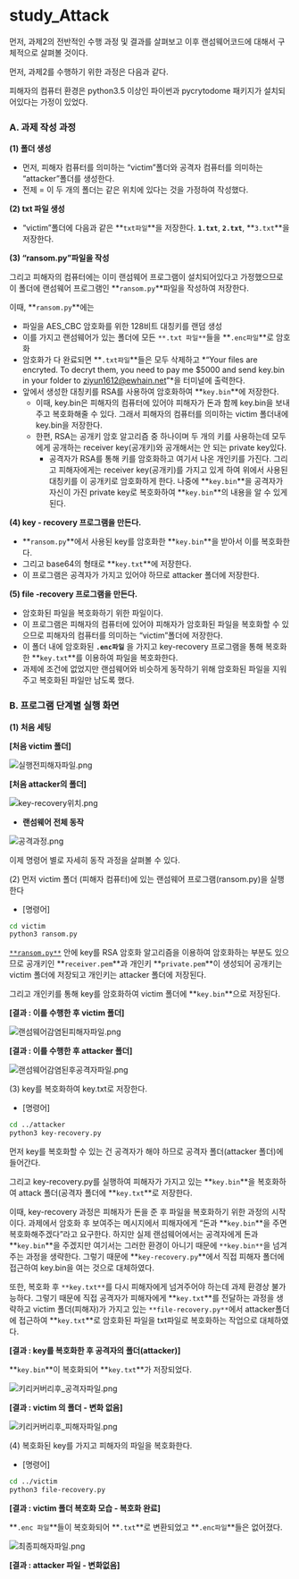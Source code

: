 # study_Attack
먼저, 과제2의 전반적인 수행 과정 및 결과를 살펴보고 이후 랜섬웨어코드에 대해서 구체적으로 살펴볼 것이다. 

먼저, 과제2를 수행하기 위한 과정은 다음과 같다. 

피해자의 컴퓨터 환경은 python3.5 이상인 파이썬과 pycrytodome 패키지가 설치되어있다는 가정이 있었다. 

### A. 과제 작성 과정

**(1) 폴더 생성**

- 먼저, 피해자 컴퓨터를 의미하는 “victim”폴더와 공격자 컴퓨터를 의미하는 “attacker”폴더를 생성한다.
- 전제 = 이 두 개의 폴더는 같은 위치에 있다는 것을 가정하여 작성했다.

**(2) txt 파일 생성**

- “victim”폴더에 다음과 같은 **`txt파일`**을 저장한다. **`1.txt`**, **`2.txt`**, **`3.txt`**을 저장한다.

**(3) “ransom.py”파일을 작성**

그리고 피해자의 컴퓨터에는 이미 랜섬웨어 프로그램이 설치되어있다고 가정했으므로 이 폴더에 랜섬웨어 프로그램인 **`ransom.py`**파일을 작성하여 저장한다. 

이때, **`ransom.py`**에는 

- 파일을 AES_CBC 암호화를 위한 128비트 대칭키를 랜덤 생성
- 이를 가지고 랜섬웨어가 있는 폴더에 모든 `**.txt 파일**`들을 **`.enc파일`**로 암호화
- 암호화가 다 완료되면 **`.txt파일`**들은 모두 삭제하고 *“Your files are encryted. To decryt them, you need to pay me $5000 and send key.bin in your folder to ziyun1612@ewhain.net”*을 터미널에 출력한다.
- 앞에서 생성한 대칭키를 RSA를 사용하여 암호화하여 **`key.bin`**에 저장한다.
    - 이때, key.bin은 피해자의 컴퓨터에 있어야 피해자가 돈과 함께 key.bin을 보내주고 복호화해줄 수 있다. 그래서 피해자의 컴퓨터를 의미하는 victim 폴더내에 key.bin을 저장한다.
    - 한편, RSA는 공개키 암호 알고리즘 중 하나이며 두 개의 키를 사용하는데 모두에게 공개하는 receiver key(공개키)와 공개해서는 안 되는 private key있다.
        - 공격자가 RSA를 통해 키를 암호화하고 여기서 나온 개인키를 가진다. 그리고 피해자에게는 receiver key(공개키)를 가지고 있게 하여 위에서 사용된 대칭키를 이 공개키로 암호화하게 한다. 나중에 **`key.bin`**을 공격자가 자신이 가진 private key로 복호화하여 **`key.bin`**의 내용을 알 수 있게 된다.
    

**(4) key - recovery 프로그램을 만든다.** 

- **`ransom.py`**에서 사용된 key를 암호화한 **`key.bin`**을 받아서 이를 복호화한다.
- 그리고 base64의 형태로 **`key.txt`**에 저장한다.
- 이 프로그램은 공격자가 가지고 있어야 하므로 attacker 폴더에 저장한다.

**(5) file -recovery 프로그램을 만든다.** 

- 암호화된 파일을 복호화하기 위한 파일이다.
- 이 프로그램은 피해자의 컴퓨터에 있어야 피해자가 암호화된 파일을 복호화할 수 있으므로 피해자의 컴퓨터를 의미하는 “victim”폴더에 저장한다.
- 이 폴더 내에 암호화된 **`.enc파일`** 을 가지고 key-recovery 프로그램을 통해 복호화한 **`key.txt`**를 이용하여 파일을 복호화한다.
- 과제에 조건에 없었지만 랜섬웨어와 비슷하게 동작하기 위해 암호화된 파일을 지워주고 복호화된 파일만 남도록 했다.

### B. 프로그램 단계별 실행 화면

**(1) 처음 세팅**

**[처음 victim 폴더]**

![실행전피해자파일.png](https://s3-us-west-2.amazonaws.com/secure.notion-static.com/f274593a-6b54-4f80-a94d-ea4d2e432805/%EC%8B%A4%ED%96%89%EC%A0%84%ED%94%BC%ED%95%B4%EC%9E%90%ED%8C%8C%EC%9D%BC.png)

**[처음 attacker의 폴더]**

![key-recovery위치.png](https://s3-us-west-2.amazonaws.com/secure.notion-static.com/68d1eeb1-69ab-4d85-9313-fd75fc8abf2a/key-recovery%EC%9C%84%EC%B9%98.png)

- **랜섬웨어 전체 동작**

![공격과정.png](https://s3-us-west-2.amazonaws.com/secure.notion-static.com/e4f75234-6eb3-4391-9caa-7f092f2df267/%EA%B3%B5%EA%B2%A9%EA%B3%BC%EC%A0%95.png)

이제 명령어 별로 자세히 동작 과정을 살펴볼 수 있다. 

(2) 먼저 victim 폴더 (피해자 컴퓨터)에 있는 랜섬웨어 프로그램(ransom.py)을 실행한다

- [명령어]

```bash
cd victim 
python3 ransom.py
```

[`**ransom.py**`](http://ransom.py) 안에 key를 RSA 암호화 알고리즘을 이용하여 암호화하는 부분도 있으므로 공개키인 **`receiver.pem`**과 개인키 **`private.pem`**이 생성되어 공개키는 victim 폴더에 저장되고 개인키는 attacker 폴더에 저장된다. 

그리고 개인키를 통해 key를 암호화하여 victim 폴더에 **`key.bin`**으로 저장된다. 

**[결과 : 이를 수행한 후 victim 폴더]**

![랜섬웨어감염된피해자파일.png](https://s3-us-west-2.amazonaws.com/secure.notion-static.com/f4f88a9a-92c3-4f18-84a8-4afe6ca98d7d/%EB%9E%9C%EC%84%AC%EC%9B%A8%EC%96%B4%EA%B0%90%EC%97%BC%EB%90%9C%ED%94%BC%ED%95%B4%EC%9E%90%ED%8C%8C%EC%9D%BC.png)

**[결과 : 이를 수행한 후 attacker 폴더]**

![랜섬웨어감염된후공격자파일.png](https://s3-us-west-2.amazonaws.com/secure.notion-static.com/1e0f3004-23cd-4818-b428-f9c59606461e/%EB%9E%9C%EC%84%AC%EC%9B%A8%EC%96%B4%EA%B0%90%EC%97%BC%EB%90%9C%ED%9B%84%EA%B3%B5%EA%B2%A9%EC%9E%90%ED%8C%8C%EC%9D%BC.png)

(3) key를 복호화하여 key.txt로 저장한다. 

- [명령어]

```bash
cd ../attacker
python3 key-recovery.py
```

먼저 key를 복호화할 수 있는 건 공격자가 해야 하므로 공격자 폴더(attacker 폴더)에 들어간다. 

그리고 key-recovery.py를 실행하여 피해자가 가지고 있는 **`key.bin`**을 복호화하여 attack 폴더(공격자 폴더에 **`key.txt`**로 저장한다. 

이때, key-recovery 과정은 피해자가 돈을 준 후 파일을 복호화하기 위한 과정의 시작이다. 과제에서 암호화 후 보여주는 메시지에서 피해자에게 “돈과 **`key.bin`**을 주면 복호화해주겠다”라고 요구한다.  하지만 실제 랜섬웨어에서는 공격자에게 돈과 **`key.bin`**을 주겠지만 여기서는 그러한 환경이 아니기 때문에 `**key.bin**`을 넘겨주는 과정을 생략한다. 그렇기 때문에 **`key-recovery.py`**에서 직접 피해자 폴더에 접근하여 key.bin을 여는 것으로 대체하였다. 

또한, 복호화 후 `**key.txt**`를 다시 피해자에게 넘겨주어야 하는데 과제 환경상 불가능하다. 그렇기 때문에 직접 공격자가 피해자에게 **`key.txt`**를 전달하는 과정을 생략하고 victim 폴더(피해자)가 가지고 있는 `**file-recovery.py**`에서 attacker폴더에 접근하여 **`key.txt`**로 암호화된 파일을 txt파일로 복호화하는 작업으로 대체하였다. 

**[결과 : key를 복호화한 후 공격자의 폴더(attacker)]**

**`key.bin`**이 복호화되어 **`key.txt`**가 저장되었다. 

![키리커버리후_공격자파일.png](https://s3-us-west-2.amazonaws.com/secure.notion-static.com/dd6dcde3-9aa5-4ca0-bdf2-b214a7790a05/%ED%82%A4%EB%A6%AC%EC%BB%A4%EB%B2%84%EB%A6%AC%ED%9B%84_%EA%B3%B5%EA%B2%A9%EC%9E%90%ED%8C%8C%EC%9D%BC.png)

**[결과 : victim 의 폴더 - 변화 없음]**

![키리커버리후_피해자파일.png](https://s3-us-west-2.amazonaws.com/secure.notion-static.com/e4c2518f-c73d-4e6c-8570-dadfb6435c37/%ED%82%A4%EB%A6%AC%EC%BB%A4%EB%B2%84%EB%A6%AC%ED%9B%84_%ED%94%BC%ED%95%B4%EC%9E%90%ED%8C%8C%EC%9D%BC.png)

(4) 복호화된 key를 가지고 피해자의 파일을 복호화한다. 

- [명령어]

```bash
cd ../victim
python3 file-recovery.py
```

**[결과 : victim 폴더 복호화 모습 - 복호화 완료]**

**`.enc 파일`**들이 복호화되어 **`.txt`**로 변환되었고 **`.enc파일`**들은 없어졌다. 

![최종피해자파일.png](https://s3-us-west-2.amazonaws.com/secure.notion-static.com/37469d4b-d3a5-4a8c-885f-60020d2c2270/%EC%B5%9C%EC%A2%85%ED%94%BC%ED%95%B4%EC%9E%90%ED%8C%8C%EC%9D%BC.png)

**[결과 : attacker 파일 - 변화없음]**
